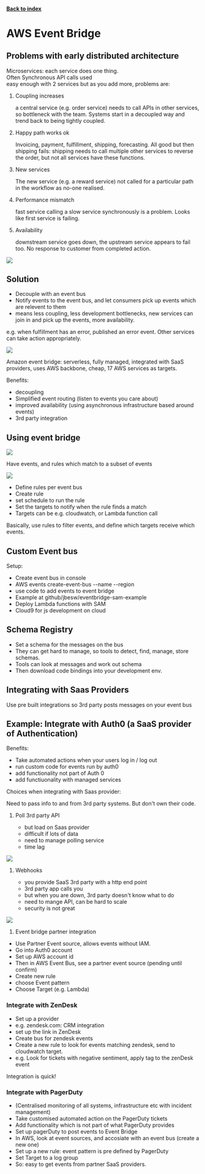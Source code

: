 <LINK href="jb1.css" rel="stylesheet" type="text/css">

#### [Back to index](index.html)

# AWS Event Bridge

## Problems with early distributed architecture

Microservices: each service does one thing.  
Often Synchronous API calls used  
easy enough with 2 services but as you add more, problems are:

1. Coupling increases

    a central service (e.g. order service) needs to call APIs in other services, so bottleneck with the team. Systems start in a decoupled way and trend back to being tightly coupled.

1. Happy path works ok

    Invoicing, payment, fulfillment, shipping, forecasting. All good but then shipping fails: shipping needs to call multiple other services to reverse the order, but not all services have these functions.

1. New services

    The new service (e.g. a reward service) not called for a particular path in the workflow as no-one realised.

1. Performance mismatch

   fast service calling a slow service synchronously is a problem. Looks like first service is failing.

1. Availability

    downstream service goes down, the upstream service appears to fail too. No response to customer from completed action.

![](jbnotes_images/AWS_Event_Bridge_2020-12-22-18-20-22.png)

## Solution

- Decouple with an event bus
- Notify events to the event bus, and let consumers pick up events which are relevent to them
- means less coupling, less development bottlenecks, new services can join in and pick up the events, more availability.

e.g. when fulfillment has an error, published an error event. Other services can take action appropriately.

![](jbnotes_images/AWS_Event_Bridge_2020-12-22-18-25-41.png)

Amazon event bridge: serverless, fully managed, integrated with SaaS providers, uses AWS backbone, cheap, 17 AWS services as targets.

Benefits:

- decoupling
- Simplified event routing (listen to events you care about)
- improved availability (using asynchronous infrastructure based around events)
- 3rd party integration

## Using event bridge

![](jbnotes_images/AWS_Event_Bridge_2020-12-22-18-32-26.png)

Have events, and rules which match to a subset of events

![](jbnotes_images/AWS_Event_Bridge_2020-12-22-18-34-00.png)

- Define rules per event bus
- Create rule
- set schedule to run the rule
- Set the targets to notify when the rule finds a match 
- Targets can be e.g. cloudwatch, or Lambda function call

Basically, use rules to filter events, and define which targets receive which events.

## Custom Event bus

Setup:

- Create event bus in console
- AWS events create-event-bus --name --region
- use code to add events to event bridge
- Example at github/jbesw/eventbridge-sam-example
- Deploy Lambda functions with SAM
- Cloud9 for js development on cloud

## Schema Registry

- Set a schema for the messages on the bus
- They can get hard to manage, so tools to detect, find, manage, store schemas.
- Tools can look at messages and work out schema
- Then download code bindings into your development env.

## Integrating with Saas Providers

Use pre built integrations so 3rd party posts messages on your event bus

## Example: Integrate with Auth0 (a SaaS provider of Authentication)  

Benefits:

- Take automated actions when your users log in / log out
- run custom code for events run by auth0
- add functionality not part of Auth 0
- add functiuonality with managed services

Choices when integrating with Saas provider:

Need to pass info to and from 3rd party systems. But don't own their code.

1. Poll 3rd party API

   - but load on Saas provider
   - difficult if lots of data
   - need to manage polling service
   - time lag

![](jbnotes_images/AWS_Event_Bridge_2020-12-23-20-28-46.png)

1. Webhooks

   - you provide SaaS 3rd party with a http end point
   - 3rd party app calls you
   - but when you are down, 3rd party doesn't know what to do
   - need to mange API, can be hard to scale
   - security is not great

![](jbnotes_images/AWS_Event_Bridge_2020-12-23-20-22-47.png)

1. Event bridge partner integration

- Use Partner Event source, allows events without IAM.
- Go into Auth0 account
- Set up AWS account id
- Then in AWS Event Bus, see a partner event source (pending until confirm)
- Create new rule
- choose Event pattern
- Choose Target (e.g. Lambda)

### Integrate with ZenDesk

- Set up a provider
- e.g. zendesk.com: CRM integration
- set up the link in ZenDesk
- Create bus for zendesk events
- Create a new rule to look for events matching zendesk, send to cloudwatch target.
- e.g. Look for tickets with negative sentiment, apply tag to the zenDesk event

Integration is quick!

### Integrate with PagerDuty

- (Centralised monitoring of all systems, infrastructure etc with incident management)
- Take customised automated action on the PagerDuty tickets
- Add functionality which is not part of what PagerDuty provides
- Set up pagerDuty to post events to Event Bridge
- In AWS, look at event sources, and accosiate with an event bus (create a new one)
- Set up a new rule: event pattern is pre defined by PagerDuty
- Set Target to a log group
- So: easy to get events from partner SaaS providers.
